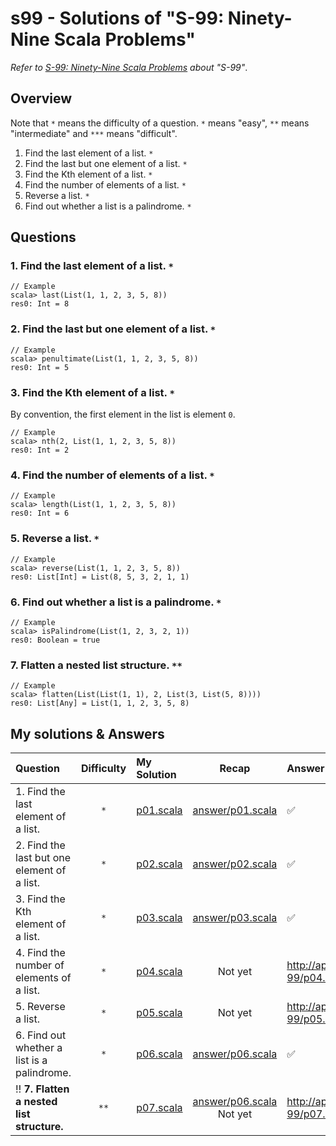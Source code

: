 # s99 - Solutions of "S-99: Ninety-Nine Scala Problems"
*Refer to [S-99: Ninety-Nine Scala Problems](http://aperiodic.net/phil/scala/s-99/) about "S-99"*.

## Overview
Note that `*` means the difficulty of a question. `*` means "easy", `**` means "intermediate" and `***` means "difficult".  

1. Find the last element of a list. `*`
2. Find the last but one element of a list. `*`
3. Find the Kth element of a list. `*`
4. Find the number of elements of a list. `*`
5. Reverse a list. `*`
6. Find out whether a list is a palindrome. `*`

## Questions 
### 1. Find the last element of a list. `*`

```
// Example
scala> last(List(1, 1, 2, 3, 5, 8))
res0: Int = 8
```

### 2. Find the last but one element of a list. `*`
```
// Example
scala> penultimate(List(1, 1, 2, 3, 5, 8))
res0: Int = 5
```

### 3. Find the Kth element of a list. `*`
By convention, the first element in the list is element `0`.

```
// Example
scala> nth(2, List(1, 1, 2, 3, 5, 8))
res0: Int = 2
```

### 4. Find the number of elements of a list. `*`

```
// Example
scala> length(List(1, 1, 2, 3, 5, 8))
res0: Int = 6
```

### 5. Reverse a list. `*`

```
// Example
scala> reverse(List(1, 1, 2, 3, 5, 8))
res0: List[Int] = List(8, 5, 3, 2, 1, 1)
```

### 6. Find out whether a list is a palindrome. `*`

```
// Example
scala> isPalindrome(List(1, 2, 3, 2, 1))
res0: Boolean = true
```

### 7. Flatten a nested list structure. `**`

```
// Example
scala> flatten(List(List(1, 1), 2, List(3, List(5, 8))))
res0: List[Any] = List(1, 1, 2, 3, 5, 8)
```

## My solutions & Answers

| Question | Difficulty | My Solution | Recap | Answer |
|:-|:-:|:-|:-:|:-|
| 1. Find the last element of a list. | `*` | [p01.scala](https://github.com/tomtongue/s99/blob/main/src/main/scala/myanswer/p01.scala) | [answer/p01.scala](https://github.com/tomtongue/s99/blob/main/src/main/scala/answer/p01.sc) | :white_check_mark: | http://aperiodic.net/phil/scala/s-99/p01.scala |
| 2. Find the last but one element of a list. | `*` | [p02.scala](https://github.com/tomtongue/s99/blob/main/src/main/scala/myanswer/p02.scala) | [answer/p02.scala](https://github.com/tomtongue/s99/blob/main/src/main/scala/answer/p02.sc) | :white_check_mark: | http://aperiodic.net/phil/scala/s-99/p02.scala |
| 3. Find the Kth element of a list. | `*` | [p03.scala](https://github.com/tomtongue/s99/blob/main/src/main/scala/myanswer/p03.scala) | [answer/p03.scala](https://github.com/tomtongue/s99/blob/main/src/main/scala/answer/p03.sc) | :white_check_mark: | http://aperiodic.net/phil/scala/s-99/p03.scala |
| 4. Find the number of elements of a list. | `*` | [p04.scala](https://github.com/tomtongue/s99/blob/main/src/main/scala/myanswer/p04.scala) | Not yet | http://aperiodic.net/phil/scala/s-99/p04.scala |
| 5. Reverse a list. | `*` | [p05.scala](https://github.com/tomtongue/s99/blob/main/src/main/scala/myanswer/p05.scala) | Not yet | http://aperiodic.net/phil/scala/s-99/p05.scala |
| 6. Find out whether a list is a palindrome. | `*` | [p06.scala](https://github.com/tomtongue/s99/blob/main/src/main/scala/myanswer/p06.scala) | [answer/p06.scala](https://github.com/tomtongue/s99/blob/main/src/main/scala/answer/p06.sc) | :white_check_mark: | http://aperiodic.net/phil/scala/s-99/p06.scala |
| :bangbang: **7. Flatten a nested list structure.** | `**` | [p07.scala](https://github.com/tomtongue/s99/blob/main/src/main/scala/myanswer/p07.scala) | [answer/p06.scala](https://github.com/tomtongue/s99/blob/main/src/main/scala/answer/p07.sc)  Not yet | http://aperiodic.net/phil/scala/s-99/p07.scala |